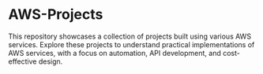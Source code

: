 # AWS-Projects
This repository showcases a collection of projects built using various AWS services. Explore these projects to understand practical implementations of AWS services, with a focus on automation, API development, and cost-effective design.
